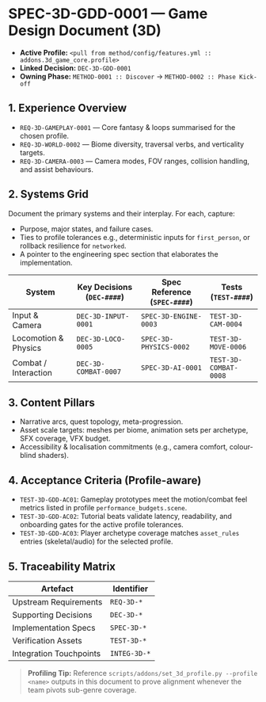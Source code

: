 # SPEC-3D-GDD-0001 — Game Design Document (3D)

- **Active Profile:** `<pull from method/config/features.yml :: addons.3d_game_core.profile>`
- **Linked Decision:** `DEC-3D-GDD-0001`
- **Owning Phase:** `METHOD-0001 :: Discover` → `METHOD-0002 :: Phase Kick-off`

## 1. Experience Overview
- `REQ-3D-GAMEPLAY-0001` — Core fantasy & loops summarised for the chosen profile.
- `REQ-3D-WORLD-0002` — Biome diversity, traversal verbs, and verticality targets.
- `REQ-3D-CAMERA-0003` — Camera modes, FOV ranges, collision handling, and assist behaviours.

## 2. Systems Grid
Document the primary systems and their interplay. For each, capture:
- Purpose, major states, and failure cases.
- Ties to profile tolerances e.g., deterministic inputs for `first_person`, or rollback resilience for `networked`.
- A pointer to the engineering spec section that elaborates the implementation.

| System | Key Decisions (`DEC-####`) | Spec Reference (`SPEC-####`) | Tests (`TEST-####`) |
| --- | --- | --- | --- |
| Input & Camera | `DEC-3D-INPUT-0001` | `SPEC-3D-ENGINE-0003` | `TEST-3D-CAM-0004` |
| Locomotion & Physics | `DEC-3D-LOCO-0005` | `SPEC-3D-PHYSICS-0002` | `TEST-3D-MOVE-0006` |
| Combat / Interaction | `DEC-3D-COMBAT-0007` | `SPEC-3D-AI-0001` | `TEST-3D-COMBAT-0008` |

## 3. Content Pillars
- Narrative arcs, quest topology, meta-progression.
- Asset scale targets: meshes per biome, animation sets per archetype, SFX coverage, VFX budget.
- Accessibility & localisation commitments (e.g., camera comfort, colour-blind shaders).

## 4. Acceptance Criteria (Profile-aware)
- `TEST-3D-GDD-AC01`: Gameplay prototypes meet the motion/combat feel metrics listed in profile `performance_budgets.scene`.
- `TEST-3D-GDD-AC02`: Tutorial beats validate latency, readability, and onboarding gates for the active profile tolerances.
- `TEST-3D-GDD-AC03`: Player archetype coverage matches `asset_rules` entries (skeletal/audio) for the selected profile.

## 5. Traceability Matrix
| Artefact | Identifier |
| --- | --- |
| Upstream Requirements | `REQ-3D-*`
| Supporting Decisions | `DEC-3D-*`
| Implementation Specs | `SPEC-3D-*`
| Verification Assets | `TEST-3D-*`
| Integration Touchpoints | `INTEG-3D-*`

> **Profiling Tip:** Reference `scripts/addons/set_3d_profile.py --profile <name>` outputs in this document to prove alignment whenever the team pivots sub-genre coverage.
